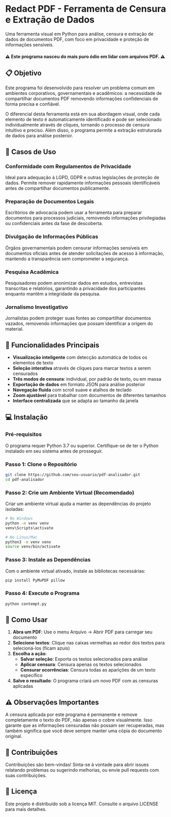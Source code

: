 # Redact PDF - Ferramenta de Censura e Extração de Dados

Uma ferramenta visual em Python para análise, censura e extração de dados de documentos PDF, com foco em privacidade e proteção de informações sensíveis.

#### ⚠️ Este programa nasceu do mais puro ódio em lidar com arquivos PDF. ⚠️

## 📋 Objetivo

Este programa foi desenvolvido para resolver um problema comum em ambientes corporativos, governamentais e acadêmicos: a necessidade de compartilhar documentos PDF removendo informações confidenciais de forma precisa e confiável. 

O diferencial desta ferramenta está em sua abordagem visual, onde cada elemento de texto é automaticamente identificado e pode ser selecionado individualmente através de cliques, tornando o processo de censura intuitivo e preciso. Além disso, o programa permite a extração estruturada de dados para análise posterior.

## 🎯 Casos de Uso

### Conformidade com Regulamentos de Privacidade
Ideal para adequação à LGPD, GDPR e outras legislações de proteção de dados. Permite remover rapidamente informações pessoais identificáveis antes de compartilhar documentos publicamente.

### Preparação de Documentos Legais
Escritórios de advocacia podem usar a ferramenta para preparar documentos para processos judiciais, removendo informações privilegiadas ou confidenciais antes da fase de descoberta.

### Divulgação de Informações Públicas
Órgãos governamentais podem censurar informações sensíveis em documentos oficiais antes de atender solicitações de acesso à informação, mantendo a transparência sem comprometer a segurança.

### Pesquisa Acadêmica
Pesquisadores podem anonimizar dados em estudos, entrevistas transcritas e relatórios, garantindo a privacidade dos participantes enquanto mantêm a integridade da pesquisa.

### Jornalismo Investigativo
Jornalistas podem proteger suas fontes ao compartilhar documentos vazados, removendo informações que possam identificar a origem do material.

## 🚀 Funcionalidades Principais

- **Visualização inteligente** com detecção automática de todos os elementos de texto
- **Seleção interativa** através de cliques para marcar textos a serem censurados
- **Três modos de censura**: individual, por padrão de texto, ou em massa
- **Exportação de dados** em formato JSON para análise posterior
- **Navegação fluida** com scroll suave e atalhos de teclado
- **Zoom ajustável** para trabalhar com documentos de diferentes tamanhos
- **Interface centralizada** que se adapta ao tamanho da janela

## 💻 Instalação

### Pré-requisitos

O programa requer Python 3.7 ou superior. Certifique-se de ter o Python instalado em seu sistema antes de prosseguir.

### Passo 1: Clone o Repositório

```bash
git clone https://github.com/seu-usuario/pdf-analisador.git
cd pdf-analisador
```

### Passo 2: Crie um Ambiente Virtual (Recomendado)

Criar um ambiente virtual ajuda a manter as dependências do projeto isoladas:

```bash
# No Windows
python -m venv venv
venv\Scripts\activate

# No Linux/Mac
python3 -m venv venv
source venv/bin/activate
```

### Passo 3: Instale as Dependências

Com o ambiente virtual ativado, instale as bibliotecas necessárias:

```bash
pip install PyMuPDF pillow
```

### Passo 4: Execute o Programa

```bash
python contempt.py
```

## 📖 Como Usar

1. **Abra um PDF**: Use o menu Arquivo → Abrir PDF para carregar seu documento
2. **Selecione textos**: Clique nas caixas vermelhas ao redor dos textos para selecioná-los (ficam azuis)
3. **Escolha a ação**:
   - **Salvar seleção**: Exporta os textos selecionados para análise
   - **Aplicar censura**: Censura apenas os textos selecionados
   - **Censurar ocorrências**: Censura todas as aparições de um texto específico
4. **Salve o resultado**: O programa criará um novo PDF com as censuras aplicadas

## ⚠️ Observações Importantes

A censura aplicada por este programa é permanente e remove completamente o texto do PDF, não apenas o cobre visualmente. Isso garante que as informações censuradas não possam ser recuperadas, mas também significa que você deve sempre manter uma cópia do documento original.

## 🤝 Contribuições

Contribuições são bem-vindas! Sinta-se à vontade para abrir issues relatando problemas ou sugerindo melhorias, ou envie pull requests com suas contribuições.

## 📄 Licença

Este projeto é distribuído sob a licença MIT. Consulte o arquivo LICENSE para mais detalhes.
